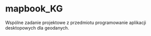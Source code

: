 # mapbook_KG
Wspólne zadanie projektowe z przedmiotu programowanie aplikacji desktopowych dla geodanych.
